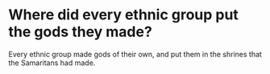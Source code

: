 # Where did every ethnic group put the gods they made?

Every ethnic group made gods of their own, and put them in the shrines that the Samaritans had made.
